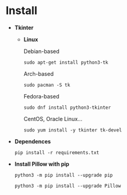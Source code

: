 # Install

- **Tkinter**
  
  - **Linux**  
  
     Debian-based  
        
     ```
     sudo apt-get install python3-tk
     ```  
        
     Arch-based
     
     ```
     sudo pacman -S tk
     ```
     
     Fedora-based
     
     ```
     sudo dnf install python3-tkinter
     ```
     
     CentOS, Oracle Linux... 
     
     ```
     sudo yum install -y tkinter tk-devel
     ```
- **Dependences**
  
    ```
    pip install -r requirements.txt
    ```
- **Install Pillow with pip**

    ```
    python3 -m pip install --upgrade pip
    ```
    
    ```
    python3 -m pip install --upgrade Pillow
    ```
